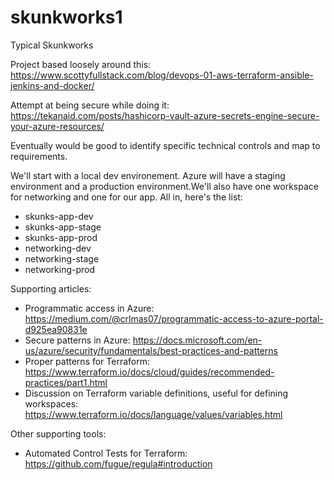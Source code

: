 # skunkworks1
Typical Skunkworks


Project based loosely around this:
https://www.scottyfullstack.com/blog/devops-01-aws-terraform-ansible-jenkins-and-docker/

Attempt at being secure while doing it:
https://tekanaid.com/posts/hashicorp-vault-azure-secrets-engine-secure-your-azure-resources/

Eventually would be good to identify specific technical controls and map to requirements.

We'll start with a local dev environement. Azure will have a staging environment and a production environment.We'll also have one workspace for networking and one for our app. All in, here's the list:

+ skunks-app-dev
+ skunks-app-stage
+ skunks-app-prod
+ networking-dev
+ networking-stage
+ networking-prod

Supporting articles:

+ Programmatic access in Azure: https://medium.com/@crlmas07/programmatic-access-to-azure-portal-d925ea90831e
+ Secure patterns in Azure: https://docs.microsoft.com/en-us/azure/security/fundamentals/best-practices-and-patterns
+ Proper patterns for Terraform: https://www.terraform.io/docs/cloud/guides/recommended-practices/part1.html
+ Discussion on Terraform variable definitions, useful for defining workspaces: https://www.terraform.io/docs/language/values/variables.html

Other supporting tools:

+ Automated Control Tests for Terraform: https://github.com/fugue/regula#introduction
